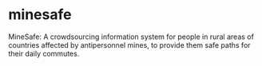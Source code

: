 # minesafe
MineSafe: A crowdsourcing information system for people in rural areas of countries affected by antipersonnel mines, to provide them safe paths for their daily commutes.
